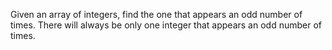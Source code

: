 Given an array of integers, find the one that appears an odd number of times.
There will always be only one integer that appears an odd number of times.